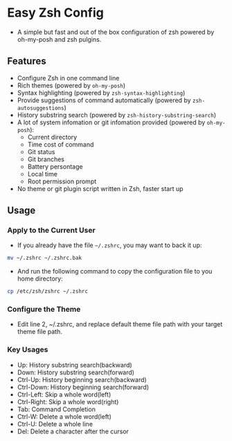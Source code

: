 # Easy Zsh Config

- A simple but fast and out of the box configuration of zsh powered by oh-my-posh and zsh pulgins.

## Features

- Configure Zsh in one command line
- Rich themes (powered by `oh-my-posh`)
- Syntax highlighting (powered by `zsh-syntax-highlighting`)
- Provide suggestions of command automatically (powered by `zsh-autosuggestions`)
- History substring search (powered by `zsh-history-substring-search`)
- A lot of system infomation or git infomation provided (powered by `oh-my-posh`):
  - Current directory
  - Time cost of command
  - Git status
  - Git branches
  - Battery persontage
  - Local time
  - Root permission prompt
- No theme or git plugin script written in Zsh, faster start up

## Usage

### Apply to the Current User

- If you already have the file `~/.zshrc`, you may want to back it up:

```zsh
mv ~/.zshrc ~/.zshrc.bak
```

- And run the following command to copy the configuration file to you home directory:

```zsh
cp /etc/zsh/zshrc ~/.zshrc
```

### Configure the Theme

- Edit line 2, ~/.zshrc, and replace default theme file path with your target theme file path.

### Key Usages

- Up:           History substring search(backward)
- Down:         History substring search(forward)
- Ctrl-Up:      History beginning search(backward)
- Ctrl-Down:    History beginning search(forward)
- Ctrl-Left:    Skip a whole word(left)
- Ctrl-Right:   Skip a whole word(right)
- Tab:          Command Completion
- Ctrl-W:       Delete a whole word(left)
- Ctrl-U:       Delete a whole line
- Del:          Delete a character after the cursor
